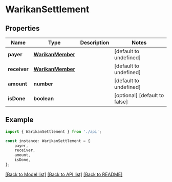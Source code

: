 # WarikanSettlement


## Properties

Name | Type | Description | Notes
------------ | ------------- | ------------- | -------------
**payer** | [**WarikanMember**](WarikanMember.md) |  | [default to undefined]
**receiver** | [**WarikanMember**](WarikanMember.md) |  | [default to undefined]
**amount** | **number** |  | [default to undefined]
**isDone** | **boolean** |  | [optional] [default to false]

## Example

```typescript
import { WarikanSettlement } from './api';

const instance: WarikanSettlement = {
    payer,
    receiver,
    amount,
    isDone,
};
```

[[Back to Model list]](../README.md#documentation-for-models) [[Back to API list]](../README.md#documentation-for-api-endpoints) [[Back to README]](../README.md)

